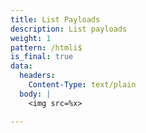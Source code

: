 ```yaml
---
title: List Payloads
description: List payloads
weight: 1
pattern: /htmli$
is_final: true
data:
  headers:
    Content-Type: text/plain
  body: |
    <img src=%x>

---
```

